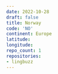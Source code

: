 ```yaml
---
date: 2022-10-28
draft: false
title: Norway
code: 'NO'
continent: Europe
latitude:
longitude:
repo_count: 1
repositories:
- lingbuzz
---
```



